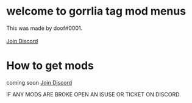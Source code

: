 # welcome to gorrlia tag mod menus
This was made by doof#0001.
<br/>
<br/>
[Join Discord](dicord.gg/eTddwPNm5m)


# How to get mods

coming soon 
[Join Discord](dicord.gg/eTddwPNm5m)

IF ANY MODS ARE BROKE OPEN AN ISUSE OR TICKET ON DISCORD.